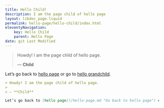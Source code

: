 ```yaml
---
title: Hello Child!
description: I am the page child of hello page
layout: libdoc_page.liquid
permalink: hello-page/hello-child/index.html
eleventyNavigation:
    key: Hello Child
    parent: Hello Page
date: git Last Modified
---
```

> Howdy! I am the page child of hello page.
> 
> ― **Child**

Let’s go back to [hello page](/hello-page.md "Go back to hello page") or go to [hello grandchild](/hello-grandchild.md "Go to hello grandchild page").

```markdown
> Howdy! I am the page child of hello page.
> 
> ― **Child**

Let’s go back to [hello page](/hello-page.md "Go back to hello page") or go to [hello grandchild](/hello-grandchild.md "Go to hello grandchild page").
```